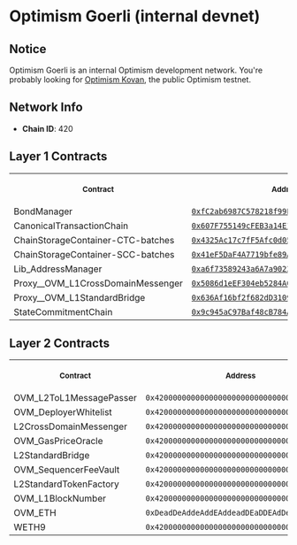 # Optimism Goerli (internal devnet)
## Notice
Optimism Goerli is an internal Optimism development network. You're probably looking for [Optimism Kovan](../kovan#readme), the public Optimism testnet.
## Network Info
- **Chain ID**: 420
## Layer 1 Contracts
<table>
<tr>
<th>
<img width="506px" height="0px" />
<p><small>Contract</small></p>
</th>
<th>
<img width="506px" height="0px" />
<p><small>Address</small></p>
</th>
</tr>
<tr>
<td>
BondManager
</td>
<td align="center">
<a href="https://goerli.etherscan.io/address/0xfC2ab6987C578218f99E85d61Dcf4814A26637Bd">
<code>0xfC2ab6987C578218f99E85d61Dcf4814A26637Bd</code>
</a>
</td>
</tr>
<tr>
<td>
CanonicalTransactionChain
</td>
<td align="center">
<a href="https://goerli.etherscan.io/address/0x607F755149cFEB3a14E1Dc3A4E2450Cde7dfb04D">
<code>0x607F755149cFEB3a14E1Dc3A4E2450Cde7dfb04D</code>
</a>
</td>
</tr>
<tr>
<td>
ChainStorageContainer-CTC-batches
</td>
<td align="center">
<a href="https://goerli.etherscan.io/address/0x4325Ac17c7fF5Afc0d05335dD30Db3D010455813">
<code>0x4325Ac17c7fF5Afc0d05335dD30Db3D010455813</code>
</a>
</td>
</tr>
<tr>
<td>
ChainStorageContainer-SCC-batches
</td>
<td align="center">
<a href="https://goerli.etherscan.io/address/0x41eF5DaF4A7719bfe89A88BA3DD0DCFF5feCeD39">
<code>0x41eF5DaF4A7719bfe89A88BA3DD0DCFF5feCeD39</code>
</a>
</td>
</tr>
<tr>
<td>
Lib_AddressManager
</td>
<td align="center">
<a href="https://goerli.etherscan.io/address/0xa6f73589243a6A7a9023b1Fa0651b1d89c177111">
<code>0xa6f73589243a6A7a9023b1Fa0651b1d89c177111</code>
</a>
</td>
</tr>
<tr>
<td>
Proxy__OVM_L1CrossDomainMessenger
</td>
<td align="center">
<a href="https://goerli.etherscan.io/address/0x5086d1eEF304eb5284A0f6720f79403b4e9bE294">
<code>0x5086d1eEF304eb5284A0f6720f79403b4e9bE294</code>
</a>
</td>
</tr>
<tr>
<td>
Proxy__OVM_L1StandardBridge
</td>
<td align="center">
<a href="https://goerli.etherscan.io/address/0x636Af16bf2f682dD3109e60102b8E1A089FedAa8">
<code>0x636Af16bf2f682dD3109e60102b8E1A089FedAa8</code>
</a>
</td>
</tr>
<tr>
<td>
StateCommitmentChain
</td>
<td align="center">
<a href="https://goerli.etherscan.io/address/0x9c945aC97Baf48cB784AbBB61399beB71aF7A378">
<code>0x9c945aC97Baf48cB784AbBB61399beB71aF7A378</code>
</a>
</td>
</tr>
</table>

## Layer 2 Contracts
<table>
<tr>
<th>
<img width="506px" height="0px" />
<p><small>Contract</small></p>
</th>
<th>
<img width="506px" height="0px" />
<p><small>Address</small></p>
</th>
</tr>
<tr>
<td>
OVM_L2ToL1MessagePasser
</td>
<td align="center">
<code>0x4200000000000000000000000000000000000000</code>
</td>
</tr>
<tr>
<td>
OVM_DeployerWhitelist
</td>
<td align="center">
<code>0x4200000000000000000000000000000000000002</code>
</td>
</tr>
<tr>
<td>
L2CrossDomainMessenger
</td>
<td align="center">
<code>0x4200000000000000000000000000000000000007</code>
</td>
</tr>
<tr>
<td>
OVM_GasPriceOracle
</td>
<td align="center">
<code>0x420000000000000000000000000000000000000F</code>
</td>
</tr>
<tr>
<td>
L2StandardBridge
</td>
<td align="center">
<code>0x4200000000000000000000000000000000000010</code>
</td>
</tr>
<tr>
<td>
OVM_SequencerFeeVault
</td>
<td align="center">
<code>0x4200000000000000000000000000000000000011</code>
</td>
</tr>
<tr>
<td>
L2StandardTokenFactory
</td>
<td align="center">
<code>0x4200000000000000000000000000000000000012</code>
</td>
</tr>
<tr>
<td>
OVM_L1BlockNumber
</td>
<td align="center">
<code>0x4200000000000000000000000000000000000013</code>
</td>
</tr>
<tr>
<td>
OVM_ETH
</td>
<td align="center">
<code>0xDeadDeAddeAddEAddeadDEaDDEAdDeaDDeAD0000</code>
</td>
</tr>
<tr>
<td>
WETH9
</td>
<td align="center">
<code>0x4200000000000000000000000000000000000006</code>
</td>
</tr>
</table>
